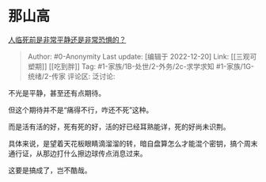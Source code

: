 # 那山高
[人临死前是非常平静还是非常恐惧的？](https://www.zhihu.com/question/288426457/answer/2808255002)

> Author: #0-Anonymity
> Last update: [编辑于 2022-12-20]
> Link: [[三观可塑期]] [[吃到胖]]
> Tag: #1-家族/1B-处世/2-外务/2c-求学求知 #1-家族/1G-统绪/2-传家
> 评论区:
> 泛讨论:

不光是平静，甚至还有点期待。

但这个期待并不是“痛得不行，咋还不死”这种。

而是活有活的好，死有死的好，活的好已经耳熟能详，死的好尚未识荆。

具体来说，是望着天花板眼睛滴溜溜的转，暗自盘算怎么才能混个密钥，搞个周末通行证，从那边打什么擦边球传点消息过来。

这要是搞成了，岂不酷哉。
